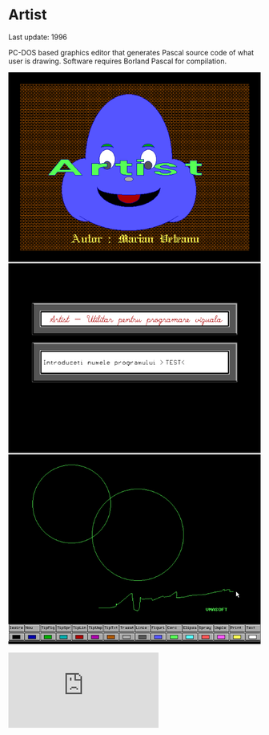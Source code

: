 Artist
======

Last update: 1996

PC-DOS based graphics editor that generates Pascal source code of what user is drawing.
Software requires Borland Pascal for compilation. 

![Artist](img/artist01.png)
![Artist](img/artist02.png)
![Artist](img/artist03.png)

![Analytics](https://ga-beacon.appspot.com/UA-2402433-6/beacon.en.html)
